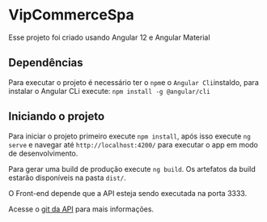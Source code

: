 # VipCommerceSpa

Esse projeto foi criado usando Angular 12 e Angular Material

## Dependências

Para executar o projeto é necessário ter o `npm`e o `Angular Cli`instaldo, para instalar o Angular CLi execute: `npm install -g @angular/cli`

## Iniciando o projeto

Para iniciar o projeto primeiro execute `npm install`, após isso execute `ng serve` e navegar até `http://localhost:4200/` para executar o app em modo de desenvolvimento.

Para gerar uma build de produção execute `ng build`. Os artefatos da build estarão disponíveis na pasta `dist/`.

O Front-end depende que a API esteja sendo executada na porta 3333.

Acesse o [git da API](https://github.com/jpsthome/vipCommerce-api) para mais informações.
